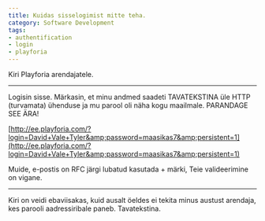 ```yaml
---
title: Kuidas sisselogimist mitte teha.
category: Software Development
tags:
- authentification
- login
- playforia
---
```


Kiri Playforia arendajatele.

---

Logisin sisse. M&auml;rkasin, et minu andmed saadeti TAVATEKSTINA &uuml;le HTTP (turvamata) &uuml;henduse ja mu parool oli n&auml;ha kogu maailmale. PARANDAGE SEE &Auml;RA!

[http://ee.playforia.com/?login=David+Vale+Tyler&amp;password=maasikas7&amp;persistent=1](http://ee.playforia.com/?login=David+Vale+Tyler&amp;password=maasikas7&amp;persistent=1)

Muide, e-postis on RFC j&auml;rgi lubatud kasutada + m&auml;rki, Teie valideerimine on vigane.

---

Kiri on veidi ebaviisakas, kuid ausalt &ouml;eldes ei&nbsp;tekita minus austust arendaja, kes parooli aadressiribale paneb. Tavatekstina.

